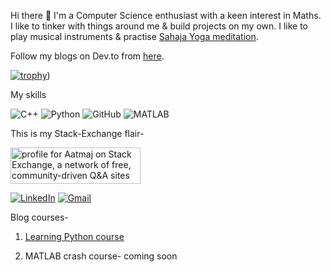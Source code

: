 Hi there 👋 I'm a Computer Science enthusiast with a keen interest in Maths. I like to tinker with things around me & build projects on my own. I like to play musical instruments & practise [Sahaja Yoga meditation](https://www.sahajayoga.org.in/).

Follow my blogs on Dev.to from [here](https://dev.to/aatmaj).

[![trophy](https://github-profile-trophy.vercel.app/?username=Aatmaj-Zephyr&theme=dracula&title=Commit,Issues,Stars,Repositories)](https://github-profile-trophy.vercel.app/?username=Aatmaj-Zephyr&theme=dracula&title=Commit,Issues,Stars,Repositories))


My skills

![C++](https://img.shields.io/badge/-C++-00599C?style=flat-square&logo=c) 
![Python](https://img.shields.io/badge/-Python-black?style=flat-square&logo=Python)
![GitHub](https://img.shields.io/badge/-GitHub-181717?style=flat-square&logo=github)
![MATLAB](https://img.shields.io/badge/MATLAB-image%20processing-yellowgreen)

This is my Stack-Exchange flair-

<a href="https://stackexchange.com/users/18205358/aatmaj"><img src="https://stackexchange.com/users/flair/18205358.png" width="208" height="58" alt="profile for Aatmaj on Stack Exchange, a network of free, community-driven Q&amp;A sites" title="profile for Aatmaj on Stack Exchange, a network of free, community-driven Q&amp;A sites" /></a>

[![LinkedIn][1.2]][1]
[![Gmail][2.2]][2]


[1.2]: https://img.shields.io/badge/linkedin-%230077B5.svg?&style=for-the-badge&logo=linkedin&logoColor=white 
[2.2]: https://img.shields.io/badge/Gmail-D14836?style=for-the-badge&logo=gmail&logoColor=white

[1]: https://www.linkedin.com/in/aatmajmhatre/
[2]: https://aatmaj.mhatre@gmail.com

Blog courses-
1) [Learning Python course](https://dev.to/aatmaj/launching-the-learning-python-course-5f31)

2) MATLAB crash course- coming soon

